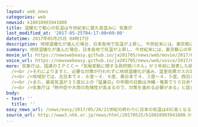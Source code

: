 ```yaml
---
layout: web_news
categories: web
newsid: k10010993941000
title: 温暖化で都心の気温は今世紀末に屋久島並みに 気象庁
last_modified_at: '2017-05-25T04:17:00+09:00'
datetime: 2017年05月25日 04時17分
description: 地球温暖化が進んだ場合、日本各地で気温が上昇し、今世紀末には、東京都心の年平均気温が今の鹿児島県の屋久島とほぼ同じになる可能性のあることが、気象庁の最新のシミュレーションでわかりました。
summary: 地球温暖化が進んだ場合、日本各地で気温が上昇し、今世紀末には、東京都心の年平均気温が今の鹿児島県の屋久島とほぼ同じになる可能性のあることが、気象庁の最新のシミュレーションでわかりました。
movie_url: https://newswebeasy.github.io/ja201705/news/web/movie/2017/05/26/k10010993941000.mp4
voice_url: https://newswebeasy.github.io/ja201705/news/web/voice/2017/05/26/k10010993941000.mp3
more: 気象庁は、国連のＩＰＣＣ＝「気候変動に関する政府間パネル」が３年前に発表した統合報告書のシナリオを基に、今世紀末の日本の気候が２０世紀末と比べてどう変化するかシミュレーションしました。<br
  /><br />それによりますと、必要な対策が行われずに地球温暖化が進み、温室効果ガスの濃度が大幅に増えた場合、日本の年平均気温は、今世紀末に、２０世紀末と比べて４．５度上昇する可能性があることがわかりました。<br
  /><br />地域別では、北日本で４．８度～４．９度、東日本で４．３度～４．５度、西日本で４．１度、沖縄・奄美で３．３度上昇すると予想され、この結果、東京都心の年平均気温は１９度７分と、今の鹿児島県の屋久島とほぼ同じになる可能性があるということです。<br
  /><br />また、最高気温が３５度以上の「猛暑日」の年間の日数は沖縄・奄美で５０日余り、東日本と西日本では２０日～３０日程度、増えるほか、１時間に５０ミリ以上の非常に激しい雨が降る回数も、全国平均で２倍以上に増えると予想されています。<br
  /><br />気象庁は「熱中症や大雨の危険性が高まるので、対策を進める必要がある」と話しています。
body:
- text: ''
  title: ''
easy_news_url: /news/easy/2017/05/26/21世紀の終わりに日本の気温は45C高くなる可能性/
source_url: http://www3.nhk.or.jp/news/html/20170525/k10010993941000.html
...
```

